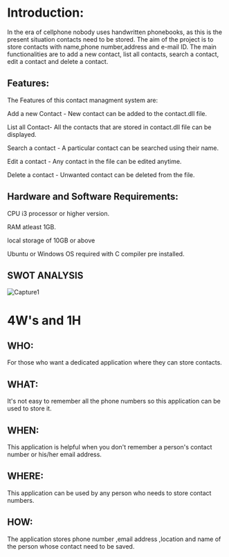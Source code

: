 # Introduction:
In the era of cellphone nobody uses handwritten phonebooks, as this is the present situation contacts need to be stored. The aim of the project is to store contacts with name,phone number,address and e-mail ID. The main functionalities are to add a new contact, list all contacts, search a contact, edit a contact and delete a contact.

## Features:
The Features of this contact managment system are:

Add a new Contact - New contact can be added to the contact.dll file.

List all Contact- All the contacts that are stored in contact.dll file can be displayed.

Search a contact - A particular contact can be searched using their name.

Edit a contact - Any contact in the file can be edited anytime.

Delete a contact - Unwanted contact can be deleted from the file.

## Hardware and Software Requirements:
CPU i3 processor or higher version.

RAM atleast 1GB.

local storage of 10GB or above

Ubuntu or Windows OS required with C compiler pre installed.

## SWOT ANALYSIS

![Capture1](https://user-images.githubusercontent.com/73216258/115009121-9035eb80-9ec9-11eb-986b-d57fb54ad148.PNG)


# 4W's and 1H

## WHO:
For those who want a dedicated application where they can store contacts.

## WHAT:
It's not easy to remember all the phone numbers so this application can be used to store it.

## WHEN:
This application is helpful when you don't remember a person's contact number or his/her email address.

## WHERE:
This application can be used by any person who needs to store contact numbers.

## HOW:
The application stores phone number ,email address ,location and name of the person whose contact need to be saved.
